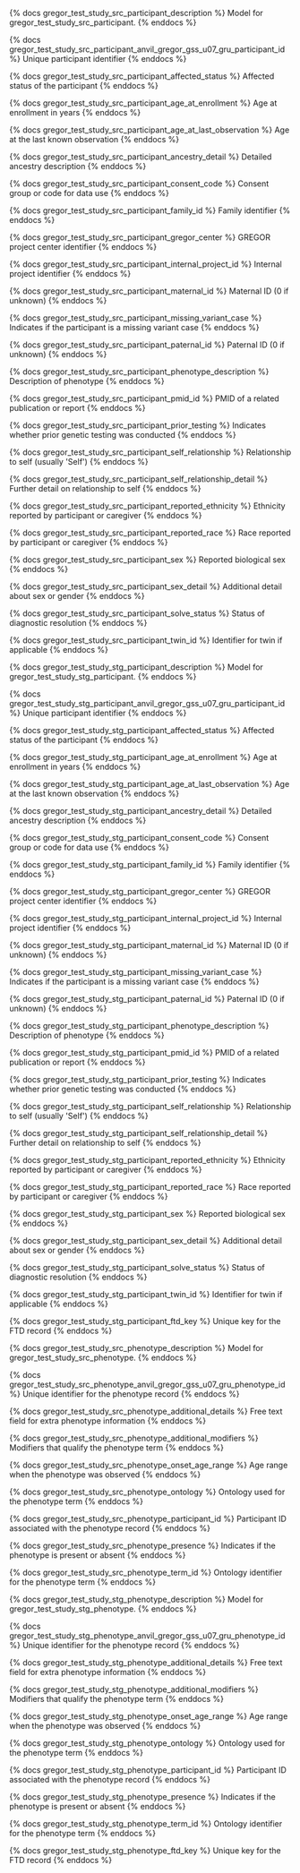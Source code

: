 {% docs gregor_test_study_src_participant_description %}
Model for gregor_test_study_src_participant.
{% enddocs %}


{% docs gregor_test_study_src_participant_anvil_gregor_gss_u07_gru_participant_id %}
Unique participant identifier
{% enddocs %}


{% docs gregor_test_study_src_participant_affected_status %}
Affected status of the participant
{% enddocs %}


{% docs gregor_test_study_src_participant_age_at_enrollment %}
Age at enrollment in years
{% enddocs %}


{% docs gregor_test_study_src_participant_age_at_last_observation %}
Age at the last known observation
{% enddocs %}


{% docs gregor_test_study_src_participant_ancestry_detail %}
Detailed ancestry description
{% enddocs %}


{% docs gregor_test_study_src_participant_consent_code %}
Consent group or code for data use
{% enddocs %}


{% docs gregor_test_study_src_participant_family_id %}
Family identifier
{% enddocs %}


{% docs gregor_test_study_src_participant_gregor_center %}
GREGOR project center identifier
{% enddocs %}


{% docs gregor_test_study_src_participant_internal_project_id %}
Internal project identifier
{% enddocs %}


{% docs gregor_test_study_src_participant_maternal_id %}
Maternal ID (0 if unknown)
{% enddocs %}


{% docs gregor_test_study_src_participant_missing_variant_case %}
Indicates if the participant is a missing variant case
{% enddocs %}


{% docs gregor_test_study_src_participant_paternal_id %}
Paternal ID (0 if unknown)
{% enddocs %}


{% docs gregor_test_study_src_participant_phenotype_description %}
Description of phenotype
{% enddocs %}


{% docs gregor_test_study_src_participant_pmid_id %}
PMID of a related publication or report
{% enddocs %}


{% docs gregor_test_study_src_participant_prior_testing %}
Indicates whether prior genetic testing was conducted
{% enddocs %}


{% docs gregor_test_study_src_participant_self_relationship %}
Relationship to self (usually 'Self')
{% enddocs %}


{% docs gregor_test_study_src_participant_self_relationship_detail %}
Further detail on relationship to self
{% enddocs %}


{% docs gregor_test_study_src_participant_reported_ethnicity %}
Ethnicity reported by participant or caregiver
{% enddocs %}


{% docs gregor_test_study_src_participant_reported_race %}
Race reported by participant or caregiver
{% enddocs %}


{% docs gregor_test_study_src_participant_sex %}
Reported biological sex
{% enddocs %}


{% docs gregor_test_study_src_participant_sex_detail %}
Additional detail about sex or gender
{% enddocs %}


{% docs gregor_test_study_src_participant_solve_status %}
Status of diagnostic resolution
{% enddocs %}


{% docs gregor_test_study_src_participant_twin_id %}
Identifier for twin if applicable
{% enddocs %}


{% docs gregor_test_study_stg_participant_description %}
Model for gregor_test_study_stg_participant.
{% enddocs %}


{% docs gregor_test_study_stg_participant_anvil_gregor_gss_u07_gru_participant_id %}
Unique participant identifier
{% enddocs %}


{% docs gregor_test_study_stg_participant_affected_status %}
Affected status of the participant
{% enddocs %}


{% docs gregor_test_study_stg_participant_age_at_enrollment %}
Age at enrollment in years
{% enddocs %}


{% docs gregor_test_study_stg_participant_age_at_last_observation %}
Age at the last known observation
{% enddocs %}


{% docs gregor_test_study_stg_participant_ancestry_detail %}
Detailed ancestry description
{% enddocs %}


{% docs gregor_test_study_stg_participant_consent_code %}
Consent group or code for data use
{% enddocs %}


{% docs gregor_test_study_stg_participant_family_id %}
Family identifier
{% enddocs %}


{% docs gregor_test_study_stg_participant_gregor_center %}
GREGOR project center identifier
{% enddocs %}


{% docs gregor_test_study_stg_participant_internal_project_id %}
Internal project identifier
{% enddocs %}


{% docs gregor_test_study_stg_participant_maternal_id %}
Maternal ID (0 if unknown)
{% enddocs %}


{% docs gregor_test_study_stg_participant_missing_variant_case %}
Indicates if the participant is a missing variant case
{% enddocs %}


{% docs gregor_test_study_stg_participant_paternal_id %}
Paternal ID (0 if unknown)
{% enddocs %}


{% docs gregor_test_study_stg_participant_phenotype_description %}
Description of phenotype
{% enddocs %}


{% docs gregor_test_study_stg_participant_pmid_id %}
PMID of a related publication or report
{% enddocs %}


{% docs gregor_test_study_stg_participant_prior_testing %}
Indicates whether prior genetic testing was conducted
{% enddocs %}


{% docs gregor_test_study_stg_participant_self_relationship %}
Relationship to self (usually 'Self')
{% enddocs %}


{% docs gregor_test_study_stg_participant_self_relationship_detail %}
Further detail on relationship to self
{% enddocs %}


{% docs gregor_test_study_stg_participant_reported_ethnicity %}
Ethnicity reported by participant or caregiver
{% enddocs %}


{% docs gregor_test_study_stg_participant_reported_race %}
Race reported by participant or caregiver
{% enddocs %}


{% docs gregor_test_study_stg_participant_sex %}
Reported biological sex
{% enddocs %}


{% docs gregor_test_study_stg_participant_sex_detail %}
Additional detail about sex or gender
{% enddocs %}


{% docs gregor_test_study_stg_participant_solve_status %}
Status of diagnostic resolution
{% enddocs %}


{% docs gregor_test_study_stg_participant_twin_id %}
Identifier for twin if applicable
{% enddocs %}


{% docs gregor_test_study_stg_participant_ftd_key %}
Unique key for the FTD record
{% enddocs %}


{% docs gregor_test_study_src_phenotype_description %}
Model for gregor_test_study_src_phenotype.
{% enddocs %}


{% docs gregor_test_study_src_phenotype_anvil_gregor_gss_u07_gru_phenotype_id %}
Unique identifier for the phenotype record
{% enddocs %}


{% docs gregor_test_study_src_phenotype_additional_details %}
Free text field for extra phenotype information
{% enddocs %}


{% docs gregor_test_study_src_phenotype_additional_modifiers %}
Modifiers that qualify the phenotype term
{% enddocs %}


{% docs gregor_test_study_src_phenotype_onset_age_range %}
Age range when the phenotype was observed
{% enddocs %}


{% docs gregor_test_study_src_phenotype_ontology %}
Ontology used for the phenotype term
{% enddocs %}


{% docs gregor_test_study_src_phenotype_participant_id %}
Participant ID associated with the phenotype record
{% enddocs %}


{% docs gregor_test_study_src_phenotype_presence %}
Indicates if the phenotype is present or absent
{% enddocs %}


{% docs gregor_test_study_src_phenotype_term_id %}
Ontology identifier for the phenotype term
{% enddocs %}


{% docs gregor_test_study_stg_phenotype_description %}
Model for gregor_test_study_stg_phenotype.
{% enddocs %}


{% docs gregor_test_study_stg_phenotype_anvil_gregor_gss_u07_gru_phenotype_id %}
Unique identifier for the phenotype record
{% enddocs %}


{% docs gregor_test_study_stg_phenotype_additional_details %}
Free text field for extra phenotype information
{% enddocs %}


{% docs gregor_test_study_stg_phenotype_additional_modifiers %}
Modifiers that qualify the phenotype term
{% enddocs %}


{% docs gregor_test_study_stg_phenotype_onset_age_range %}
Age range when the phenotype was observed
{% enddocs %}


{% docs gregor_test_study_stg_phenotype_ontology %}
Ontology used for the phenotype term
{% enddocs %}


{% docs gregor_test_study_stg_phenotype_participant_id %}
Participant ID associated with the phenotype record
{% enddocs %}


{% docs gregor_test_study_stg_phenotype_presence %}
Indicates if the phenotype is present or absent
{% enddocs %}


{% docs gregor_test_study_stg_phenotype_term_id %}
Ontology identifier for the phenotype term
{% enddocs %}


{% docs gregor_test_study_stg_phenotype_ftd_key %}
Unique key for the FTD record
{% enddocs %}